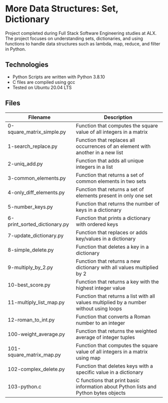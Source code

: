 # More Data Structures: Set, Dictionary

Project completed during Full Stack Software Engineering studies at ALX. The project focuses on understanding sets, dictionaries, and using functions to handle data structures such as lambda, map, reduce, and filter in Python.

## Technologies

- Python Scripts are written with Python 3.8.10
- C files are compiled using gcc 
- Tested on Ubuntu 20.04 LTS

## Files

| Filename                   | Description                                                  |
| -------------------------- | ------------------------------------------------------------ |
| 0-square_matrix_simple.py  | Function that computes the square value of all integers in a matrix |
| 1-search_replace.py        | Function that replaces all occurrences of an element with another in a new list |
| 2-uniq_add.py              | Function that adds all unique integers in a list            |
| 3-common_elements.py       | Function that returns a set of common elements in two sets  |
| 4-only_diff_elements.py    | Function that returns a set of elements present in only one set |
| 5-number_keys.py           | Function that returns the number of keys in a dictionary    |
| 6-print_sorted_dictionary.py | Function that prints a dictionary with ordered keys        |
| 7-update_dictionary.py     | Function that replaces or adds key/values in a dictionary  |
| 8-simple_delete.py         | Function that deletes a key in a dictionary                 |
| 9-multiply_by_2.py         | Function that returns a new dictionary with all values multiplied by 2 |
| 10-best_score.py           | Function that returns a key with the highest integer value |
| 11-multiply_list_map.py    | Function that returns a list with all values multiplied by a number without using loops |
| 12-roman_to_int.py         | Function that converts a Roman number to an integer        |
| 100-weight_average.py      | Function that returns the weighted average of integer tuples |
| 101-square_matrix_map.py   | Function that computes the square value of all integers in a matrix using map |
| 102-complex_delete.py      | Function that deletes keys with a specific value in a dictionary |
| 103-python.c              | C functions that print basic information about Python lists and Python bytes objects |

